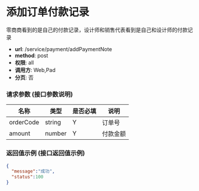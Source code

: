 添加订单付款记录
=======

零商商看到的是自己的付款记录，设计师和销售代表看到是自己和设计师的付款记录

- **url**: /service/payment/addPaymentNote
- **method**: post
- **权限**: all
- **调用方**: Web,Pad
- **分页**: 否

### 请求参数 (接口参数说明)

|    名称   |  类型  | 是否必填 |   说明   |
|-----------|--------|----------|----------|
| orderCode | string | Y        | 订单号   |
| amount    | number | Y        | 付款金额 |


### 返回值示例 (接口返回值示例)

```json
{
  "message":"成功",
  "status":100
}
```